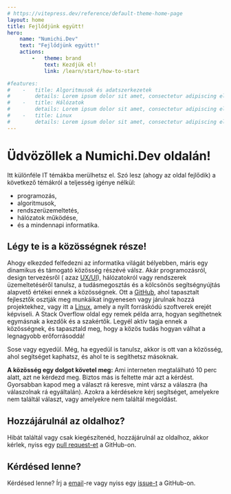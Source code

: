 ```yaml
---
# https://vitepress.dev/reference/default-theme-home-page
layout: home
title: Fejlődjünk együtt!
hero:
    name: "Numichi.Dev"
    text: "Fejlődjünk együtt!"
    actions:
        -   theme: brand
            text: Kezdjük el!
            link: /learn/start/how-to-start

#features:
#    -   title: Algoritmusok és adatszerkezetek
#        details: Lorem ipsum dolor sit amet, consectetur adipiscing elit
#    -   title: Hálózatok
#        details: Lorem ipsum dolor sit amet, consectetur adipiscing elit
#    -   title: Linux
#        details: Lorem ipsum dolor sit amet, consectetur adipiscing elit
---
```


[//]: # (<div style="height: 48px;"></div>)

# Üdvözöllek a Numichi.Dev oldalán!

Itt különféle IT témákba merülhetsz el. Szó lesz (ahogy az oldal fejlődik) a következő témákról a teljesség igénye nélkül:

- programozás,
- algoritmusok,
- rendszerüzemeltetés,
- hálózatok működése,
- és a mindennapi informatika.

## Légy te is a közösségnek része!

Ahogy elkezded felfedezni az informatika világát bélyebben, máris egy dinamikus és támogató közösség részévé válsz. Akár programozásról, design tervezésről (
azaz [UX/UI](https://www.xlabs.hu/blog/ux-ui-jelentese)), hálózatokról vagy rendszerek üzemeltetéséről tanulsz, a tudásmegosztás és a kölcsönös segítségnyújtás
alapvető értékei ennek a közösségnek. Ott a [GitHub](https://github.com/), ahol tapasztalt fejlesztők osztják meg munkáikat ingyenesen vagy járulnak hozzá
projektekhez, vagy itt a [Linux](https://hu.wikipedia.org/wiki/Linux), amely a nyílt forráskódú szoftverek erejét képviseli. A Stack Overflow oldal egy remek
példa arra, hogyan segíthetnek egymásnak a kezdők és a szakértők. Legyél aktív tagja ennek a közösségnek, és tapasztald meg, hogy a közös tudás hogyan válhat a
legnagyobb erőforrásoddá!

Sose vagy egyedül. Még, ha egyedül is tanulsz, akkor is ott van a közösség, ahol segítséget kaphatsz, és ahol te is segíthetsz másoknak.

**A közösség egy dolgot követel meg:** Ami interneten megtalálható 10 perc alatt, azt ne kérdezd meg. Biztos más is feltette már azt a kérdést. Gyorsabban kapod
meg a választ rá keresve, mint vársz a válaszra (ha válaszolnak rá egyáltalán). Azokra a kérdésekre kérj segítséget, amelyekre nem találtál választ, vagy
amelyekre nem találtál megoldást.

## Hozzájárulnál az oldalhoz?

Hibát találtál vagy csak kiegészítenéd, hozzájárulnál az oldalhoz, akkor kérlek, nyiss egy [pull request-et](https://github.com/numichi-dev/site) a GitHub-on.

## Kérdésed lenne?

Kérdésed lenne? Írj a [email](mailto:numichidev@proton.me)-re vagy nyiss egy [issue-t](https://github.com/numichi-dev/site/issues) a
GitHub-on.
